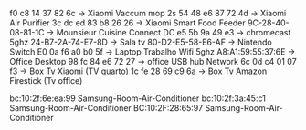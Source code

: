 f0 c8 14 37 82 6c -> Xiaomi Vaccum mop 2s
54 48 e6 87 72 4d -> Xiaomi Air Purifier 3c
dc ed 83 b8 26 26 -> Xiaomi Smart Food Feeder
9C-28-40-08-81-1C -> Mounsieur Cuisine Connect
DC e5 5b 9a 49 e3 -> chromecast 5ghz
24-B7-2A-74-E7-8D -> Sala tv
80-D2-E5-58-E6-AF -> Nintendo Switch
E0 0a f6 a0 b0 5f -> Laptop Trabalho Wifi 5ghz
A8:A1:59:55:37:6E -> Office Desktop
98 fc 84 e6 72 27 -> office USB hub Network
6c 0d c4 01 07 f3 -> Box Tv Xiaomi (TV quarto)
1c fe 28 69 c9 6a -> Box Tv Amazon Firestick (Tv office)

bc:10:2f:6e:ea:99 Samsung-Room-Air-Conditioner
bc:10:2f:3a:45:c1 Samsung-Room-Air-Conditioner
BC:10:2F:28:65:97 Samsung-Room-Air-Conditioner
